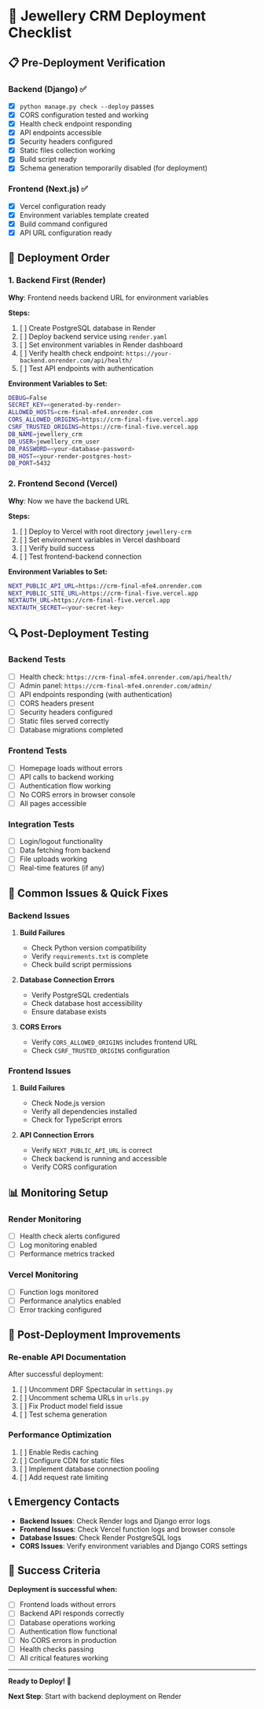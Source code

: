 # 🚀 Jewellery CRM Deployment Checklist

## 📋 Pre-Deployment Verification

### Backend (Django) ✅
- [x] `python manage.py check --deploy` passes
- [x] CORS configuration tested and working
- [x] Health check endpoint responding
- [x] API endpoints accessible
- [x] Security headers configured
- [x] Static files collection working
- [x] Build script ready
- [x] Schema generation temporarily disabled (for deployment)

### Frontend (Next.js) ✅
- [x] Vercel configuration ready
- [x] Environment variables template created
- [x] Build command configured
- [x] API URL configuration ready

## 🎯 Deployment Order

### 1. Backend First (Render)
**Why**: Frontend needs backend URL for environment variables

**Steps:**
1. [ ] Create PostgreSQL database in Render
2. [ ] Deploy backend service using `render.yaml`
3. [ ] Set environment variables in Render dashboard
4. [ ] Verify health check endpoint: `https://your-backend.onrender.com/api/health/`
5. [ ] Test API endpoints with authentication

**Environment Variables to Set:**
```bash
DEBUG=False
SECRET_KEY=<generated-by-render>
ALLOWED_HOSTS=crm-final-mfe4.onrender.com
CORS_ALLOWED_ORIGINS=https://crm-final-five.vercel.app
CSRF_TRUSTED_ORIGINS=https://crm-final-five.vercel.app
DB_NAME=jewellery_crm
DB_USER=jewellery_crm_user
DB_PASSWORD=<your-database-password>
DB_HOST=<your-render-postgres-host>
DB_PORT=5432
```

### 2. Frontend Second (Vercel)
**Why**: Now we have the backend URL

**Steps:**
1. [ ] Deploy to Vercel with root directory `jewellery-crm`
2. [ ] Set environment variables in Vercel dashboard
3. [ ] Verify build success
4. [ ] Test frontend-backend connection

**Environment Variables to Set:**
```bash
NEXT_PUBLIC_API_URL=https://crm-final-mfe4.onrender.com
NEXT_PUBLIC_SITE_URL=https://crm-final-five.vercel.app
NEXTAUTH_URL=https://crm-final-five.vercel.app
NEXTAUTH_SECRET=<your-secret-key>
```

## 🔍 Post-Deployment Testing

### Backend Tests
- [ ] Health check: `https://crm-final-mfe4.onrender.com/api/health/`
- [ ] Admin panel: `https://crm-final-mfe4.onrender.com/admin/`
- [ ] API endpoints responding (with authentication)
- [ ] CORS headers present
- [ ] Security headers configured
- [ ] Static files served correctly
- [ ] Database migrations completed

### Frontend Tests
- [ ] Homepage loads without errors
- [ ] API calls to backend working
- [ ] Authentication flow working
- [ ] No CORS errors in browser console
- [ ] All pages accessible

### Integration Tests
- [ ] Login/logout functionality
- [ ] Data fetching from backend
- [ ] File uploads working
- [ ] Real-time features (if any)

## 🚨 Common Issues & Quick Fixes

### Backend Issues
1. **Build Failures**
   - Check Python version compatibility
   - Verify `requirements.txt` is complete
   - Check build script permissions

2. **Database Connection Errors**
   - Verify PostgreSQL credentials
   - Check database host accessibility
   - Ensure database exists

3. **CORS Errors**
   - Verify `CORS_ALLOWED_ORIGINS` includes frontend URL
   - Check `CSRF_TRUSTED_ORIGINS` configuration

### Frontend Issues
1. **Build Failures**
   - Check Node.js version
   - Verify all dependencies installed
   - Check for TypeScript errors

2. **API Connection Errors**
   - Verify `NEXT_PUBLIC_API_URL` is correct
   - Check backend is running and accessible
   - Verify CORS configuration

## 📊 Monitoring Setup

### Render Monitoring
- [ ] Health check alerts configured
- [ ] Log monitoring enabled
- [ ] Performance metrics tracked

### Vercel Monitoring
- [ ] Function logs monitored
- [ ] Performance analytics enabled
- [ ] Error tracking configured

## 🔧 Post-Deployment Improvements

### Re-enable API Documentation
After successful deployment:
1. [ ] Uncomment DRF Spectacular in `settings.py`
2. [ ] Uncomment schema URLs in `urls.py`
3. [ ] Fix Product model field issue
4. [ ] Test schema generation

### Performance Optimization
1. [ ] Enable Redis caching
2. [ ] Configure CDN for static files
3. [ ] Implement database connection pooling
4. [ ] Add request rate limiting

## 📞 Emergency Contacts

- **Backend Issues**: Check Render logs and Django error logs
- **Frontend Issues**: Check Vercel function logs and browser console
- **Database Issues**: Check Render PostgreSQL logs
- **CORS Issues**: Verify environment variables and Django CORS settings

## 🎉 Success Criteria

**Deployment is successful when:**
- [ ] Frontend loads without errors
- [ ] Backend API responds correctly
- [ ] Database operations working
- [ ] Authentication flow functional
- [ ] No CORS errors in production
- [ ] Health checks passing
- [ ] All critical features working

---

**Ready to Deploy! 🚀**

**Next Step**: Start with backend deployment on Render
